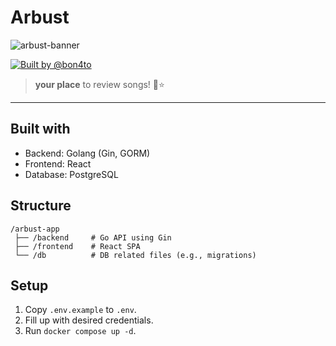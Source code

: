 # **Arbust**
![arbust-banner](https://github.com/user-attachments/assets/f16be4d3-31d5-4ea7-9a30-dca4546da0e0)

<!-- TODO: to be centered as badges grow --> 
<p align="left"> 
	<a href="https://github.com/bon4to">
		<img src="https://img.shields.io/badge/Built%20by-@bon4to-blue" alt="Built by @bon4to">
	</a>
</p>

> **your place** to review songs! 🌳⭐

---

<!-- TODO: overall documentation --> 
## Built with

- Backend: Golang (Gin, GORM)
- Frontend: React
- Database: PostgreSQL

## Structure

```
/arbust-app
 ├── /backend     # Go API using Gin
 ├── /frontend    # React SPA
 └── /db          # DB related files (e.g., migrations)
```

## Setup 

1. Copy `.env.example` to `.env`.
2. Fill up with desired credentials.
3. Run `docker compose up -d`.
